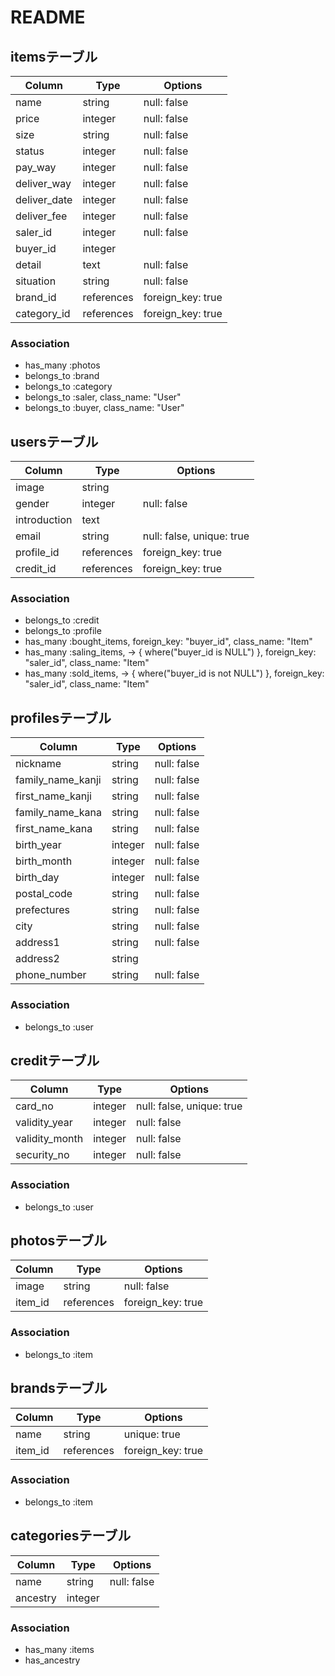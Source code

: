 # README

## itemsテーブル
|Column|Type|Options|
|------|----|-------|
|name|string|null: false|
|price|integer|null: false|
|size|string|null: false|
|status|integer|null: false|
|pay_way|integer|null: false|
|deliver_way|integer|null: false|
|deliver_date|integer|null: false|
|deliver_fee|integer|null: false|
|saler_id|integer|null: false|
|buyer_id|integer|
|detail|text|null: false|
|situation|string|null: false|
|brand_id|references|foreign_key: true|
|category_id|references|foreign_key: true|

### Association
- has_many :photos
- belongs_to :brand
- belongs_to :category
- belongs_to :saler, class_name: "User"
- belongs_to :buyer, class_name: "User"



## usersテーブル
|Column|Type|Options|
|------|----|-------|
|image|string|
|gender|integer|null: false|
|introduction|text|
|email|string|null: false, unique: true|
|profile_id|references|foreign_key: true|
|credit_id|references|foreign_key: true|

### Association
- belongs_to :credit
- belongs_to :profile
- has_many :bought_items, foreign_key: "buyer_id", class_name: "Item"
- has_many :saling_items, -> { where("buyer_id is NULL") }, foreign_key: "saler_id", class_name: "Item"
- has_many :sold_items, -> { where("buyer_id is not NULL") }, foreign_key: "saler_id", class_name: "Item"


## profilesテーブル
|Column|Type|Options|
|------|----|-------|
|nickname|string|null: false|
|family_name_kanji|string|null: false|
|first_name_kanji|string|null: false|
|family_name_kana|string|null: false|
|first_name_kana|string|null: false|
|birth_year|integer|null: false|
|birth_month|integer|null: false|
|birth_day|integer|null: false|
|postal_code|string|null: false|
|prefectures|string|null: false|
|city|string|null: false|
|address1|string|null: false|
|address2|string|
|phone_number|string|null: false|

### Association
- belongs_to :user



## creditテーブル
|Column|Type|Options|
|------|----|-------|
|card_no|integer|null: false, unique: true|
|validity_year|integer|null: false|
|validity_month|integer|null: false|
|security_no|integer|null: false|

### Association
- belongs_to :user



## photosテーブル
|Column|Type|Options|
|------|----|-------|
|image|string|null: false|
|item_id|references|foreign_key: true|

### Association
- belongs_to :item



## brandsテーブル
|Column|Type|Options|
|------|----|-------|
|name|string|unique: true|
|item_id|references|foreign_key: true|

### Association
- belongs_to :item



## categoriesテーブル
|Column|Type|Options|
|------|----|-------|
|name|string|null: false|
|ancestry|integer|

### Association
- has_many :items
- has_ancestry